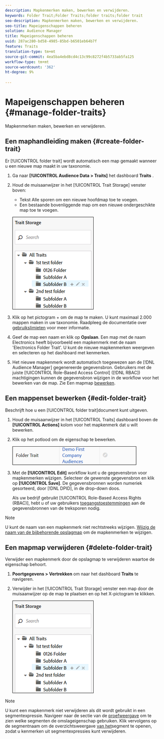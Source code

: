 ```yaml
---
description: Mapkenmerken maken, bewerken en verwijderen.
keywords: Folder Trait;Folder Traits;folder traits;folder trait
seo-description: Mapkenmerken maken, bewerken en verwijderen.
seo-title: Mapeigenschappen beheren
solution: Audience Manager
title: Mapeigenschappen beheren
uuid: 287ac280-bd58-4985-85bd-b6501eb64b7f
feature: Traits
translation-type: tm+mt
source-git-commit: 4ea5ba4ebd8cd4c13c99c8272f4b5733ab5fa125
workflow-type: tm+mt
source-wordcount: '362'
ht-degree: 9%

---
```



# Mapeigenschappen beheren {#manage-folder-traits}

Mapkenmerken maken, bewerken en verwijderen.

## Een maphandleiding maken {#create-folder-trait}

Er [!UICONTROL folder trait] wordt automatisch een map gemaakt wanneer u een nieuwe map maakt in uw taxonomie.

<!-- create-folder-trait.xml -->

1. Ga naar **[!UICONTROL Audience Data > Traits]** het dashboard **Traits** .
1. Houd de muisaanwijzer in het [!UICONTROL Trait Storage] venster boven:

   * Tekst Alle sporen om een nieuwe hoofdmap toe te voegen.
   * Een bestaande bovenliggende map om een nieuwe ondergeschikte map toe te voegen.

   ![](assets/folder_traits_create.PNG)

1. Klik op het pictogram + om de map te maken. U kunt maximaal 2.000 mappen maken in uw taxonomie. Raadpleeg de documentatie over [gebruikslimieten](../../features/administration/usage-limits.md) voor meer informatie.
1. Geef de map een naam en klik op **Opslaan**. Een map met de naam Electronics heeft bijvoorbeeld een mapkenmerk met de naam &#39;Electronics Folder Trait&#39;. U kunt de nieuwe mapkenmerken weergeven en selecteren op het dashboard met kenmerken.
1. Het nieuwe mapkenmerk wordt automatisch toegewezen aan de [!DNL Audience Manager] gegenereerde gegevensbron. Gebruikers met de juiste [!UICONTROL Role-Based Access Control] ([!DNL RBAC]) machtigingen kunnen de gegevensbron wijzigen in de workflow voor het bewerken van de map. Zie Een mapmap [bewerken](../../features/traits/manage-folder-traits.md#edit-folder-trait).

## Een mappenset bewerken {#edit-folder-trait}

Beschrijft hoe u een [!UICONTROL folder trait]document kunt uitgeven.

<!-- edit-folder-trait.xml -->

1. Houd de muisaanwijzer in het [!UICONTROL Traits] dashboard boven de **[!UICONTROL Actions]** kolom voor het mapkenmerk dat u wilt bewerken.
1. Klik op het potlood om de eigenschap te bewerken.

   ![](assets/folder_traits_edit_border.png)

1. Met de **[!UICONTROL Edit]** workflow kunt u de gegevensbron voor mapkenmerken wijzigen. Selecteer de gewenste gegevensbron en klik op **[!UICONTROL Save]**. De gegevensbronnen worden numeriek gesorteerd, door [!DNL DPID], in de drop-down doos.

   Als uw bedrijf gebruikt [!UICONTROL Role-Based Access Rights (RBAC)], hebt u of uw gebruikers [toegangstoestemmingen](../../features/traits/about-folder-traits.md#role-based-access-controls) aan de gegevensbronnen van de treksporen nodig.

>[!NOTE]
>
>U kunt de naam van een mapkenmerk niet rechtstreeks wijzigen. [Wijzig de naam van de bijbehorende opslagmap](../../features/traits/trait-storage.md#rename-delete-trait-storage-folder) om de mapkenmerken te wijzigen.

## Een mapmap verwijderen {#delete-folder-trait}

Verwijder een mapkenmerk door de opslagmap te verwijderen waartoe de eigenschap behoort.

<!-- delete-folder-trait.xml -->

1. **Poortgegevens > Vertrekken** om naar het dashboard **Traits** te navigeren.
1. Verwijder in het [!UICONTROL Trait Storage] venster een map door de muisaanwijzer op de map te plaatsen en op het X-pictogram te klikken.

   ![Stap resultaat](assets/folder_traits_create.PNG)

>[!NOTE]
>
>U kunt een mapkenmerk niet verwijderen als dit wordt gebruikt in een segmentexpressie. Navigeer naar de sectie van de [proefweergave](../../features/traits/trait-details-page.md) om te zien welke segmenten de omslageigenschap gebruiken. Klik vervolgens op de segmentnaam om de overzichtsweergave [van het](../../features/segments/segment-summary-view.md)segment te openen, zodat u kenmerken uit segmentexpressies kunt verwijderen.
